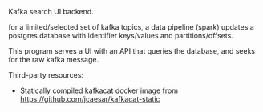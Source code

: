 Kafka search UI backend.

for a limited/selected set of kafka topics, a data pipeline (spark) updates a postgres database with identifier
keys/values and partitions/offsets.

This program serves a UI with an API that queries the database, and seeks for the raw kafka message.

Third-party resources:
* Statically compiled kafkacat docker image from https://github.com/jcaesar/kafkacat-static
